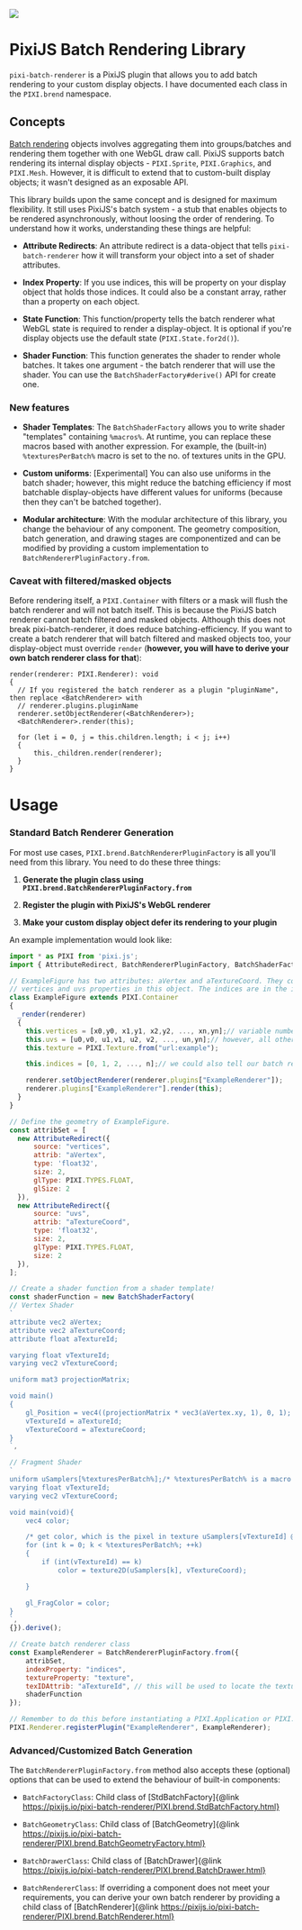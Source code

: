 [![](https://data.jsdelivr.com/v1/package/npm/pixi-batch-renderer-alpha/badge)](https://www.jsdelivr.com/package/npm/pixi-batch-renderer-alpha)

# PixiJS Batch Rendering Library

`pixi-batch-renderer` is a PixiJS plugin that allows you to add batch rendering to your custom display objects. I have documented each class in the `PIXI.brend` namespace.

## Concepts

[Batch rendering](https://medium.com/swlh/inside-pixijs-batch-rendering-system-fad1b466c420) objects involves aggregating them into groups/batches and rendering them together with one WebGL draw call. PixiJS supports batch rendering its internal display objects - `PIXI.Sprite`, `PIXI.Graphics`, and `PIXI.Mesh`. However, it is difficult to extend that to custom-built display objects; it wasn't designed as an exposable API.

This library builds upon the same concept and is designed for maximum flexibility. It still uses PixiJS's batch system - a stub that enables objects to be rendered asynchronously, without loosing the order of rendering. To understand how it works, understanding these things are helpful:

* **Attribute Redirects**: An attribute redirect is a data-object that tells `pixi-batch-renderer` how it will transform your object into a set of shader attributes.

* **Index Property**: If you use indices, this will be property on your display object that holds those indices. It could also be a constant array, rather than a property on each object.

* **State Function**: This function/property tells the batch renderer what WebGL state is required to render a display-object. It is optional if you're display objects use the default state (`PIXI.State.for2d()`).

* **Shader Function**: This function generates the shader to render whole batches. It takes one argument - the batch renderer
that will use the shader. You can use the `BatchShaderFactory#derive()` API for create one.

### New features

* **Shader Templates**: The `BatchShaderFactory` allows you to write shader "templates" containing `%macros%`. At runtime, you
can replace these macros based with another expression. For example, the (built-in) `%texturesPerBatch%` macro is set to the
no. of textures units in the GPU.

* **Custom uniforms**: [Experimental] You can also use uniforms in the batch shader; however, this might reduce the batching
efficiency if most batchable display-objects have different values for uniforms (because then they can't be batched together).

* **Modular architecture**: With the modular architecture of this library, you change the behaviour of any component. The
geometry composition, batch generation, and drawing stages are componentized and can be modified by providing a custom
implementation to `BatchRendererPluginFactory.from`.

### Caveat with filtered/masked objects

Before rendering itself, a `PIXI.Container` with filters or a mask will flush the batch renderer and will not batch itself. This
is because the PixiJS batch renderer cannot batch filtered and masked objects. Although this does not break pixi-batch-renderer,
it does reduce batching-efficiency. If you want to create a batch renderer that will batch filtered and masked objects too, your display-object must override `render` (**however, you will have to derive your own batch renderer class for that**):

```
render(renderer: PIXI.Renderer): void
{
  // If you registered the batch renderer as a plugin "pluginName", then replace <BatchRenderer> with
  // renderer.plugins.pluginName
  renderer.setObjectRenderer(<BatchRenderer>);
  <BatchRenderer>.render(this);

  for (let i = 0, j = this.children.length; i < j; i++)
  {
      this._children.render(renderer);
  }
}
```

# Usage

### Standard Batch Renderer Generation

For most use cases, `PIXI.brend.BatchRendererPluginFactory` is all you'll need from this library. You need to do these three things:

1. **Generate the plugin class using `PIXI.brend.BatchRendererPluginFactory.from`**

2. **Register the plugin with PixiJS's WebGL renderer**

3. **Make your custom display object defer its rendering to your plugin**

An example implementation would look like:

```js
import * as PIXI from 'pixi.js';
import { AttributeRedirect, BatchRendererPluginFactory, BatchShaderFactory } from 'pixi-batch-renderer';

// ExampleFigure has two attributes: aVertex and aTextureCoord. They come from the
// vertices and uvs properties in this object. The indices are in the indices property.
class ExampleFigure extends PIXI.Container
{
  _render(renderer)
  {
    this.vertices = [x0,y0, x1,y1, x2,y2, ..., xn,yn];// variable number of vertices
    this.uvs = [u0,v0, u1,v1, u2, v2, ..., un,yn];// however, all other attributes must have equal length
    this.texture = PIXI.Texture.from("url:example");

    this.indices = [0, 1, 2, ..., n];// we could also tell our batch renderer to not use indices too :)

    renderer.setObjectRenderer(renderer.plugins["ExampleRenderer"]);
    renderer.plugins["ExampleRenderer"].render(this);
  }
}

// Define the geometry of ExampleFigure.
const attribSet = [
  new AttributeRedirect({
      source: "vertices", 
      attrib: "aVertex", 
      type: 'float32', 
      size: 2, 
      glType: PIXI.TYPES.FLOAT, 
      glSize: 2
  }),
  new AttributeRedirect({
      source: "uvs", 
      attrib: "aTextureCoord", 
      type: 'float32', 
      size: 2, 
      glType: PIXI.TYPES.FLOAT, 
      size: 2
  }),
];

// Create a shader function from a shader template!
const shaderFunction = new BatchShaderFactory(
// Vertex Shader
`
attribute vec2 aVertex;
attribute vec2 aTextureCoord;
attribute float aTextureId;

varying float vTextureId;
varying vec2 vTextureCoord;

uniform mat3 projectionMatrix;

void main()
{
    gl_Position = vec4((projectionMatrix * vec3(aVertex.xy, 1), 0, 1);
    vTextureId = aTextureId;
    vTextureCoord = aTextureCoord;
}
`,

// Fragment Shader
`
uniform uSamplers[%texturesPerBatch%];/* %texturesPerBatch% is a macro and will become a number */\
varying float vTextureId;
varying vec2 vTextureCoord;

void main(void){
    vec4 color;

    /* get color, which is the pixel in texture uSamplers[vTextureId] @ vTextureCoord */
    for (int k = 0; k < %texturesPerBatch%; ++k)
    {
        if (int(vTextureId) == k)
            color = texture2D(uSamplers[k], vTextureCoord);

    }

    gl_FragColor = color;
}
`,
{}).derive();

// Create batch renderer class
const ExampleRenderer = BatchRendererPluginFactory.from({
    attribSet,
    indexProperty: "indices",
    textureProperty: "texture",
    texIDAttrib: "aTextureId", // this will be used to locate the texture in the fragment shader later
    shaderFunction
});

// Remember to do this before instantiating a PIXI.Application or PIXI.Renderer!
PIXI.Renderer.registerPlugin("ExampleRenderer", ExampleRenderer);
```

### Advanced/Customized Batch Generation

The `BatchRendererPluginFactory.from` method also accepts these (optional) options that can be used to extend the
behaviour of built-in components:

* `BatchFactoryClass`: Child class of [StdBatchFactory]{@link https://pixijs.io/pixi-batch-renderer/PIXI.brend.StdBatchFactory.html}

* `BatchGeometryClass`: Child class of [BatchGeometry]{@link https://pixijs.io/pixi-batch-renderer/PIXI.brend.BatchGeometryFactory.html}

* `BatchDrawerClass`: Child class of [BatchDrawer]{@link https://pixijs.io/pixi-batch-renderer/PIXI.brend.BatchDrawer.html}

* `BatchRendererClass`: If overriding a component does not meet your requirements, you can derive your own batch renderer by
providing a child class of [BatchRenderer]{@link https://pixijs.io/pixi-batch-renderer/PIXI.brend.BatchRenderer.html}